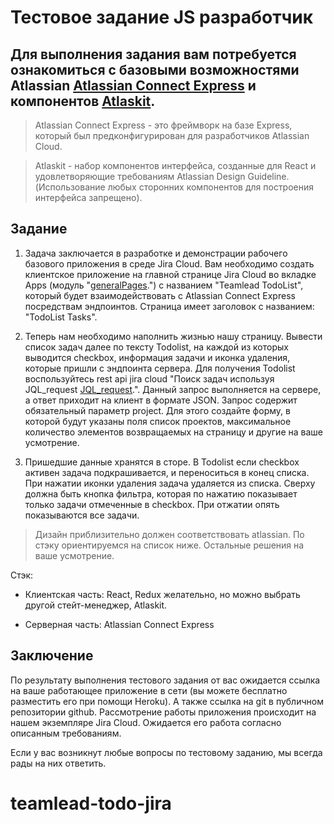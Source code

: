 # Тестовое задание JS разработчик

## Для выполнения задания вам потребуется ознакомиться с базовыми возможностями Atlassian [Atlassian Connect Express](https://bitbucket.org/atlassian/atlassian-connect-express/src/master/ "Atlassian Connect Express") и компонентов [Atlaskit](https://atlassian.design/components/ "Atlaskit").

> Atlassian Connect Express - это фреймворк на базе Express, который был предконфигурирован для разработчиков Atlassian Cloud.

> Atlaskit - набор компонентов интерфейса, созданные для React и удовлетворяющие требованиям Atlassian Design Guideline.
> (Использование любых сторонних компонентов для построения интерфейса запрещено).

## Задание

1. Задача заключается в разработке и демонстрации рабочего базового приложения в среде Jira Cloud. Вам необходимо создать клиентское приложение на главной странице Jira Cloud во вкладке Apps (модуль "[generalPages](https://developer.atlassian.com/cloud/confluence/modules/page/ "generalPages").") с названием "Teamlead TodoList", который будет взаимодействовать с Atlassian Connect Express посредствам эндпоинтов. Страница имеет заголовок с названием: "TodoList Tasks".

2. Теперь нам необходимо наполнить жизнью нашу страницу.
   Вывести список задач далее по тексту Todolist, на каждой из которых выводится checkbox, информация задачи и иконка удаления, которые пришли с эндпоинта сервера.
   Для получения Todolist воспользуйтесь rest api jira cloud "Поиск задач используя JQL_request [JQL_request](https://developer.atlassian.com/cloud/jira/platform/rest/v3/api-group-issue-search/#api-rest-api-3-search-get "JQL_request").". Данный запрос выполняется на сервере, а ответ приходит на клиент в формате JSON. Запрос содержит обязательный параметр project. Для этого создайте форму, в которой будут указаны поля список проектов, максимальное количество элементов возвращаемых на страницу и другие на ваше усмотрение.

3. Пришедшие данные хранятся в сторе.
   В Todolist если checkbox активен задача подкрашивается, и переноситься в конец списка. При нажатии иконки удаления задача удаляется из списка. Сверху должна быть кнопка фильтра, которая по нажатию показывает только задачи отмеченные в checkbox. При отжатии опять показываются все задачи.

> Дизайн приблизительно должен соответствовать atlassian. По стэку ориентируемся на список ниже. Остальные решения на ваше усмотрение.

Стэк:

- Клиентская часть:
  React,
  Redux желательно, но можно выбрать другой стейт-менеджер,
  Atlaskit.

- Серверная часть:
  Atlassian Connect Express

## Заключение

По результату выполнения тестового задания от вас ожидается ссылка на ваше работающее приложение в сети (вы можете бесплатно разместить его при помощи Heroku). А также ссылка на git в публичном репозитории github. Рассмотрение работы приложения происходит на нашем экземпляре Jira Cloud. Ожидается его работа согласно описанным требованиям.

Если у вас возникнут любые вопросы по тестовому заданию, мы всегда рады на них ответить.
# teamlead-todo-jira

